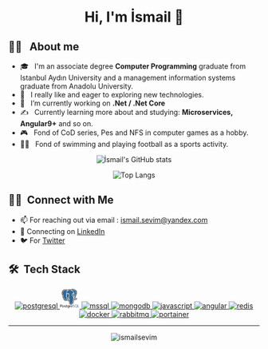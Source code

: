 <h1 align=center> Hi, I'm İsmail 👋 </h1>

## :man_technologist: &nbsp; About me

- 🎓 &nbsp; I'm an associate degree **Computer Programming** graduate from Istanbul Aydın University and a management information systems graduate from Anadolu University.
- 🤔 &nbsp; I really like and eager to exploring new technologies.
- 🌱 &nbsp; I’m currently working on **.Net / .Net Core**
- ✍️ &nbsp; Currently learning more about and studying: **Microservices, Angular9+** and so on.
- :video_game: &nbsp; Fond of CoD series, Pes and NFS in computer games as a hobby.
- 🏊‍♂️ &nbsp; Fond of swimming and playing football as a sports activity.

<div align="center">

![İsmail's GitHub stats](https://github-readme-stats.vercel.app/api?username=ismailsevimm&count_private=true&show_icons=true&theme=radical&include_all_commits=true&hide=issues,contribs)

</div>

<div align="center">

![Top Langs](https://github-readme-stats.vercel.app/api/top-langs/?username=ismailsevimm&layout=compact&theme=radical)

</div>

## 🤝🏻 &nbsp;Connect with Me

- 📫 For reaching out via email : ismail.sevim@yandex.com
- 💼 Connecting on  [LinkedIn](https://www.linkedin.com/in/ismail-sevim/)
- 🐦 For [Twitter](twitter.com/jrismailsevim)

## 🛠 &nbsp;Tech Stack

<p align="center">
<a href="https://docs.microsoft.com/en-us/dotnet/core/introduction" target="_blank" rel="noreferrer"> <img src="https://static.cdnlogo.com/logos/d/6/dot-net-core.svg" alt="postgresql" width="40" height="40"/> </a>
<a href="https://www.postgresql.org" target="_blank" rel="noreferrer"> <img src="https://raw.githubusercontent.com/devicons/devicon/master/icons/postgresql/postgresql-original-wordmark.svg" alt="postgresql" width="40" height="40"/> </a>
<a href="https://www.microsoft.com/en-us/sql-server" target="_blank" rel="noreferrer"> <img src="https://static.cdnlogo.com/logos/m/21/microsoft-sql-server.svg" alt="mssql" width="40" height="40"/> </a>
<a href="https://www.mongodb.com/" target="_blank" rel="noreferrer"> <img src="https://static.cdnlogo.com/logos/m/25/mongodb.svg" alt="mongodb" width="40" height="40"/> </a>
<a href="https://www.w3schools.com/js/" target="_blank" rel="noreferrer"> <img src="https://static.cdnlogo.com/logos/j/69/javascript.svg" alt="javascript" width="40" height="40"/> </a>
<a href="https://angular.io/" target="_blank" rel="noreferrer"> <img src="https://static.cdnlogo.com/logos/a/24/angular-icon.svg" alt="angular" width="40" height="40"/> </a>
<a href="https://redis.io/" target="_blank" rel="noreferrer"> <img src="https://static.cdnlogo.com/logos/r/3/redis.svg" alt="redis" width="40" height="40"/> </a>
<a href="https://www.docker.com/" target="_blank" rel="noreferrer"> <img src="https://static.cdnlogo.com/logos/d/8/docker.svg" alt="docker" width="40" height="40"/> </a>
<a href="https://www.rabbitmq.com/" target="_blank" rel="noreferrer"> <img src="https://static.cdnlogo.com/logos/r/90/rabbitmq.svg" alt="rabbitmq" width="40" height="40"/> </a>
<a href="https://www.portainer.io/" target="_blank" rel="noreferrer"> <img src="https://cdn.worldvectorlogo.com/logos/portainer.svg" alt="portainer" width="40" height="40"/> </a>
</p>

----

<p align="center"> <img src="https://komarev.com/ghpvc/?username=ismailsevimm&label=Profile%20views&color=0e75b6&style=flat" alt="ismailsevim" /> </p>

<!--
Here are some ideas to get you started:

- 🔭 I’m currently working on ...
- 🌱 I’m currently learning ...
- 👯 I’m looking to collaborate on ...
- 🤔 I’m looking for help with ...
- 💬 Ask me about ...
- 📫 How to reach me: ...
- 😄 Pronouns: ...
- ⚡ Fun fact: ...
-->
